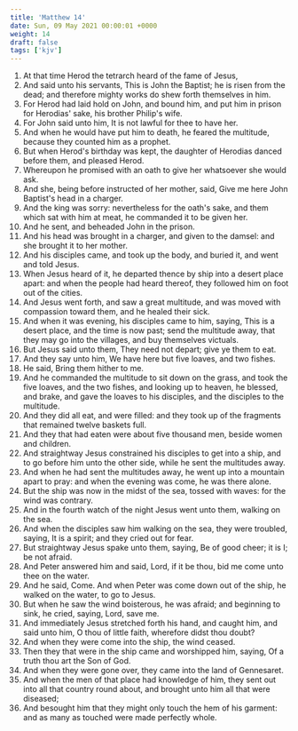 ```yaml
---
title: 'Matthew 14'
date: Sun, 09 May 2021 00:00:01 +0000
weight: 14
draft: false
tags: ['kjv'] 
---
```


1. At that time Herod the tetrarch heard of the fame of Jesus,
2. And said unto his servants, This is John the Baptist; he is risen from the dead; and therefore mighty works do shew forth themselves in him.
3. For Herod had laid hold on John, and bound him, and put him in prison for Herodias' sake, his brother Philip's wife.
4. For John said unto him, It is not lawful for thee to have her.
5. And when he would have put him to death, he feared the multitude, because they counted him as a prophet.
6. But when Herod's birthday was kept, the daughter of Herodias danced before them, and pleased Herod.
7. Whereupon he promised with an oath to give her whatsoever she would ask.
8. And she, being before instructed of her mother, said, Give me here John Baptist's head in a charger.
9. And the king was sorry: nevertheless for the oath's sake, and them which sat with him at meat, he commanded it to be given her.
10. And he sent, and beheaded John in the prison.
11. And his head was brought in a charger, and given to the damsel: and she brought it to her mother.
12. And his disciples came, and took up the body, and buried it, and went and told Jesus.
13. When Jesus heard of it, he departed thence by ship into a desert place apart: and when the people had heard thereof, they followed him on foot out of the cities.
14. And Jesus went forth, and saw a great multitude, and was moved with compassion toward them, and he healed their sick.
15. And when it was evening, his disciples came to him, saying, This is a desert place, and the time is now past; send the multitude away, that they may go into the villages, and buy themselves victuals.
16. But Jesus said unto them, They need not depart; give ye them to eat.
17. And they say unto him, We have here but five loaves, and two fishes.
18. He said, Bring them hither to me.
19. And he commanded the multitude to sit down on the grass, and took the five loaves, and the two fishes, and looking up to heaven, he blessed, and brake, and gave the loaves to his disciples, and the disciples to the multitude.
20. And they did all eat, and were filled: and they took up of the fragments that remained twelve baskets full.
21. And they that had eaten were about five thousand men, beside women and children.
22. And straightway Jesus constrained his disciples to get into a ship, and to go before him unto the other side, while he sent the multitudes away.
23. And when he had sent the multitudes away, he went up into a mountain apart to pray: and when the evening was come, he was there alone.
24. But the ship was now in the midst of the sea, tossed with waves: for the wind was contrary.
25. And in the fourth watch of the night Jesus went unto them, walking on the sea.
26. And when the disciples saw him walking on the sea, they were troubled, saying, It is a spirit; and they cried out for fear.
27. But straightway Jesus spake unto them, saying, Be of good cheer; it is I; be not afraid.
28. And Peter answered him and said, Lord, if it be thou, bid me come unto thee on the water.
29. And he said, Come. And when Peter was come down out of the ship, he walked on the water, to go to Jesus.
30. But when he saw the wind boisterous, he was afraid; and beginning to sink, he cried, saying, Lord, save me.
31. And immediately Jesus stretched forth his hand, and caught him, and said unto him, O thou of little faith, wherefore didst thou doubt?
32. And when they were come into the ship, the wind ceased.
33. Then they that were in the ship came and worshipped him, saying, Of a truth thou art the Son of God.
34. And when they were gone over, they came into the land of Gennesaret.
35. And when the men of that place had knowledge of him, they sent out into all that country round about, and brought unto him all that were diseased;
36. And besought him that they might only touch the hem of his garment: and as many as touched were made perfectly whole.
